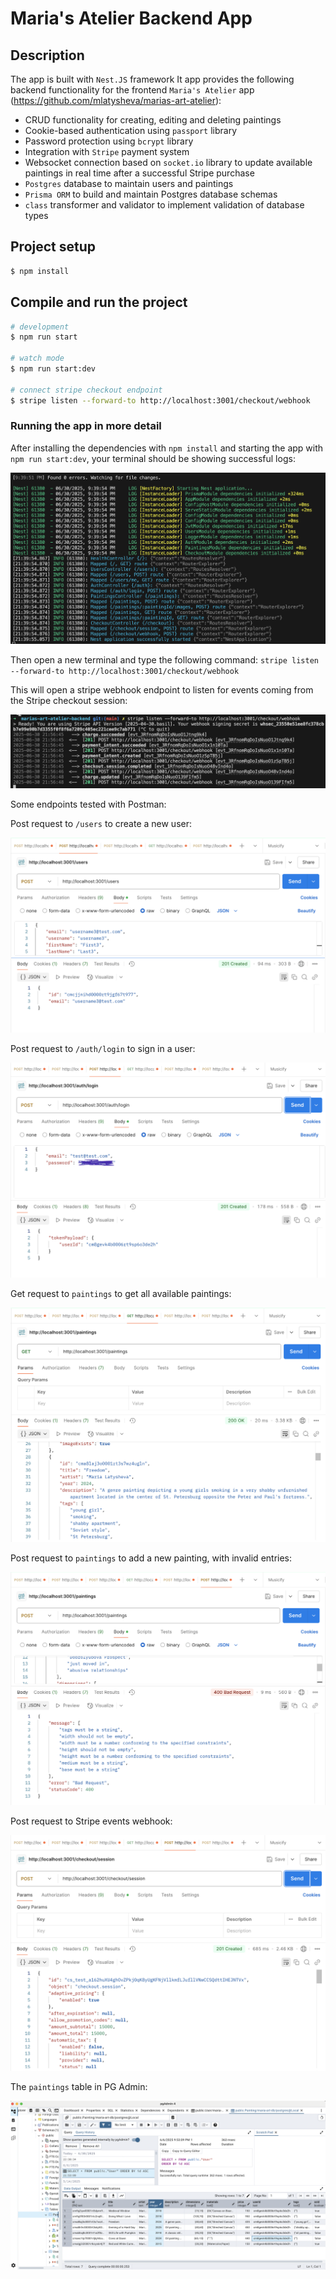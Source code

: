 # Maria's Atelier Backend App

## Description

The app is built with `Nest.JS` framework 
It app provides the following backend functionality for the frontend `Maria's Atelier` app (https://github.com/mlatysheva/marias-art-atelier):
- CRUD functionality for creating, editing and deleting paintings 
- Cookie-based authentication using `passport` library
- Password protection using `bcrypt` library
- Integration with `Stripe` payment system
- Websocket connection based on `socket.io` library to update available paintings in real time after a successful Stripe purchase
- `Postgres` database to maintain users and paintings
- `Prisma ORM` to build and maintain Postgres database schemas 
- `class` transformer and validator to implement validation of database types

## Project setup

```bash
$ npm install
```

## Compile and run the project

```bash
# development
$ npm run start

# watch mode
$ npm run start:dev

# connect stripe checkout endpoint
$ stripe listen --forward-to http://localhost:3001/checkout/webhook
```

### Running the app in more detail

After installing the dependencies with `npm install` and starting the app with `npm run start:dev`, your terminal should be showing successful logs:

![Logs in console](screenshots/console_logs.png)

Then open a new terminal and type the following command:
`stripe listen --forward-to http://localhost:3001/checkout/webhook`

This will open a stripe webhook endpoint to listen for events coming from the Stripe checkout session:

![Stripe checkout webhook](screenshots/stripe_events_webhook.png)

Some endpoints tested with Postman:

Post request to `/users` to create a new user:

![Create a new user](screenshots/signup_new_user.png)

Post request to `/auth/login` to sign in a user:

![Login a user](screenshots/login_user.png)

Get request to `paintings` to get all available paintings:

![Get all paintings](screenshots/get_paintings.png)

Post request to `paintings` to add a new painting, with invalid entries:

![Add a new painting with validation](screenshots/validation_new_painting.png)

Post request to Stripe events webhook:

![Stripe checkout webhook](screenshots/stripe_checkout_session.png)

The `paintings` table in PG Admin:

![Paintings table in PG Admin](screenshots/pg_admin_paintings_table.png)
